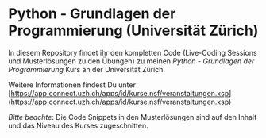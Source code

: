 # Python - Grundlagen der Programmierung (Universität Zürich)

In diesem Repository findet ihr den kompletten Code (Live-Coding Sessions und Musterlösungen zu den Übungen) zu meinen _Python - Grundlagen der Programmierung_ Kurs an der Universität Zürich.

Weitere Informationen findest Du unter [https://app.connect.uzh.ch/apps/id/kurse.nsf/veranstaltungen.xsp](https://app.connect.uzh.ch/apps/id/kurse.nsf/veranstaltungen.xsp)

*Bitte beachte*: Die Code Snippets in den Musterlösungen sind auf den Inhalt und das Niveau des Kurses zugeschnitten.
